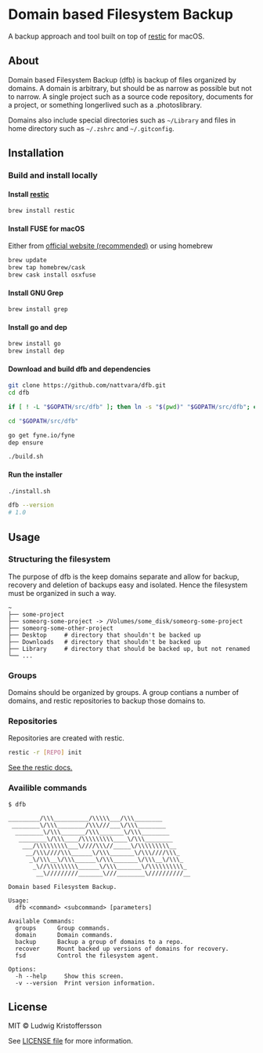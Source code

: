 # Domain based Filesystem Backup

A backup approach and tool built on top of [restic](https://github.com/restic/restic) for macOS.

## About

Domain based Filesystem Backup (dfb) is backup of files organized by domains. A domain is arbitrary, but should be as narrow as possible but not to narrow. A single project such as a source code repository, documents for a project, or something longerlived such as a .photoslibrary.

Domains also include special directories such as `~/Library` and files in home directory such as `~/.zshrc` and `~/.gitconfig`.

## Installation

### Build and install locally

#### Install [restic](https://github.com/restic/restic)

```bash
brew install restic
```

#### Install FUSE for macOS

Either from [official website (recommended)](https://github.com/osxfuse/osxfuse) or using homebrew

```bash
brew update
brew tap homebrew/cask
brew cask install osxfuse
```

#### Install GNU Grep

```bash
brew install grep
```

#### Install go and dep

```bash
brew install go
brew install dep
```

#### Download and build dfb and dependencies

```bash
git clone https://github.com/nattvara/dfb.git
cd dfb

if [ ! -L "$GOPATH/src/dfb" ]; then ln -s "$(pwd)" "$GOPATH/src/dfb"; else echo "already exists"; fi

cd "$GOPATH/src/dfb"

go get fyne.io/fyne
dep ensure

./build.sh
```

#### Run the installer

```bash
./install.sh

dfb --version
# 1.0
```

## Usage

### Structuring the filesystem

The purpose of dfb is the keep domains separate and allow for backup, recovery and deletion of backups easy and isolated. Hence the filesystem must be organized in such a way.

```console
~
├── some-project
├── someorg-some-project -> /Volumes/some_disk/someorg-some-project
├── someorg-some-other-project
├── Desktop     # directory that shouldn't be backed up
├── Downloads   # directory that shouldn't be backed up
├── Library     # directory that should be backed up, but not renamed
└── ...
```

### Groups

Domains should be organized by groups. A group contians a number of domains, and restic repositories to backup those domains to.

### Repositories

Repositories are created with restic.

```bash
restic -r [REPO] init
```

[See the restic docs.](https://restic.readthedocs.io/)

### Availible commands

```console
$ dfb

_________/\\\__________/\\\\\___/\\\________
 ________\/\\\________/\\\///___\/\\\________
  ________\/\\\_______/\\\_______\/\\\________
   ________\/\\\____/\\\\\\\\\____\/\\\________
    ___/\\\\\\\\\___\////\\\//_____\/\\\\\\\\\__
     __/\\\////\\\______\/\\\_______\/\\\////\\\_
      _\/\\\__\/\\\______\/\\\_______\/\\\__\/\\\_
       _\//\\\\\\\\\______\/\\\_______\/\\\\\\\\\\_
        __\/////////_______\///________\//////////__

Domain based Filesystem Backup.

Usage:
  dfb <command> <subcommand> [parameters]

Available Commands:
  groups      Group commands.
  domain      Domain commands.
  backup      Backup a group of domains to a repo.
  recover     Mount backed up versions of domains for recovery.
  fsd         Control the filesystem agent.

Options:
  -h --help     Show this screen.
  -v --version  Print version information.
```

## License

MIT © Ludwig Kristoffersson

See [LICENSE file](LICENSE) for more information.
